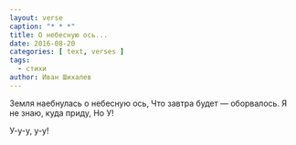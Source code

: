 ```yaml
---
layout: verse
caption: "* * *"
title: О небесную ось...
date: 2016-08-20
categories: [ text, verses ]
tags:
  - стихи
author: Иван Шихалев
---
```

Земля наебнулась о небесную ось,
Что завтра будет — оборвалось.
Я не знаю, куда приду,
Но У!

У-у-у, у-у!
